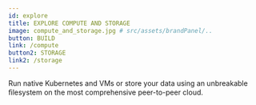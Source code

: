 ```yaml
---
id: explore
title: EXPLORE COMPUTE AND STORAGE
image: compute_and_storage.jpg # src/assets/brandPanel/..
button: BUILD
link: /compute
button2: STORAGE
link2: /storage
---
```


Run native Kubernetes and VMs or store your data using an unbreakable ﬁlesystem on the most comprehensive peer-to-peer cloud.
